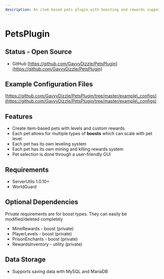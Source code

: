 ```yaml
---
description: An item based pets plugin with boosting and rewards support
---
```


# PetsPlugin

## Status - Open Source

* GitHub [https://github.com/GavvyDizzle/PetsPlugin](https://github.com/GavvyDizzle/PetsPlugin)

## Example Configuration Files

[https://github.com/GavvyDizzle/PetsPlugin/tree/master/example\_configs](https://github.com/GavvyDizzle/PetsPlugin/tree/master/example\_configs)

## Features

* Create item-based pets with levels and custom rewards
* Each pet allows for multiple types of **boosts** which can scale with pet level
* Each pet has its own leveling system
* Each pet has its own mining and killing rewards system
* Pet selection is done through a user-friendly GUI

## Requirements

* ServerUtils 1.0.10+
* WorldGuard

## Optional Dependencies

Private requirements are for boost types. They can easily be modified/deleted completely

* MineRewards - boost (private)
* PlayerLevels - boost (private)
* PrisonEnchants - boost (private)
* RewardsInventory - utility (private)

## Data Storage

* Supports saving data with MySQL and MariaDB
